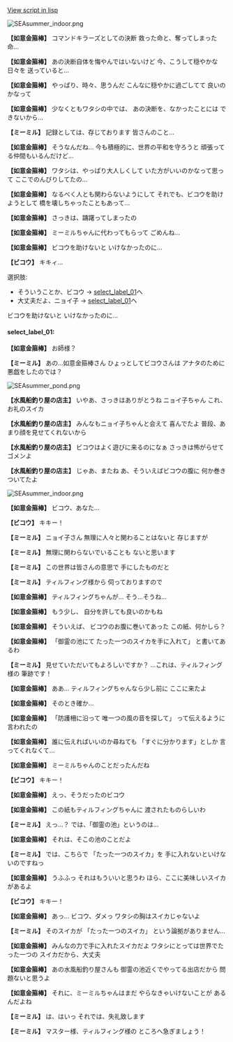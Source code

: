 [View script in lisp](../scripts/202207070.txt)

![SEAsummer_indoor.png](../images/backgrounds/SEAsummer_indoor.png)

**【如意金箍棒】**
コマンドキラーズとしての決断
救った命と、奪ってしまった命…

**【如意金箍棒】**
あの決断自体を悔やんではいないけど
今、こうして穏やかな日々を
送っていると…

**【如意金箍棒】**
やっぱり、時々、思うんだ
こんなに穏やかに過ごしてて
良いのかなって

**【如意金箍棒】**
少なくともワタシの中では、
あの決断を、なかったことには
できないから…

**【ミーミル】**
記録としては、存じております
皆さんのこと…

**【如意金箍棒】**
そうなんだね…
今も積極的に、世界の平和を守ろうと
頑張ってる仲間もいるんだけど…

**【如意金箍棒】**
ワタシは、やっぱり大人しくして
いた方がいいのかなって思って
ここでのんびりしてたの…

**【如意金箍棒】**
なるべく人とも関わらないようにして
それでも、ビコウを助けようとして
橋を壊しちゃったこともあって…

**【如意金箍棒】**
さっきは、躊躇ってしまったの

**【如意金箍棒】**
ミーミルちゃんに代わってもらって
ごめんね…

**【如意金箍棒】**
ビコウを助けないと
いけなかったのに…

**【ビコウ】**
キキィ…

選択肢:
- そういうことか、ビコウ → [select_label_01](#select_label_01)へ
- 大丈夫だよ、ニョイ子 → [select_label_01](#select_label_01)へ

ビコウを助けないと
いけなかったのに…

#### select_label_01:

**【如意金箍棒】**
お師様？

**【ミーミル】**
あの…如意金箍棒さん
ひょっとしてビコウさんは
アナタのために悪戯をしたのでは？

![SEAsummer_pond.png](../images/backgrounds/SEAsummer_pond.png)

**【水風船釣り屋の店主】**
いやあ、さっきはありがとうね
ニョイ子ちゃん
これ、お礼のスイカ

**【水風船釣り屋の店主】**
みんなもニョイ子ちゃんと会えて
喜んでたよ
普段、あまり顔を見せてくれないから

**【水風船釣り屋の店主】**
ビコウはよく遊びに来るのになぁ
さっきは怖がらせてゴメンよ

**【水風船釣り屋の店主】**
じゃあ、またね
あ、そういえばビコウの腹に
何か巻きついてたよ

![SEAsummer_indoor.png](../images/backgrounds/SEAsummer_indoor.png)

**【如意金箍棒】**
ビコウ、あなた…

**【ビコウ】**
キキー！

**【ミーミル】**
ニョイ子さん
無理に人々と関わることはないと
存じますが

**【ミーミル】**
無理に関わらないでいることも
ないと思います

**【ミーミル】**
この世界は皆さんの意思で
手にしたものだと

**【ミーミル】**
ティルフィング様から
伺っておりますので

**【如意金箍棒】**
ティルフィングちゃんが…
そう…そうね…

**【如意金箍棒】**
もう少し、
自分を許しても良いのかもね

**【如意金箍棒】**
そういえば、
ビコウのお腹に巻いてあった
この紙、何かしら？

**【如意金箍棒】**
「御霊の池にて
たった一つのスイカを手に入れて」
と書いてあるわ

**【ミーミル】**
見せていただいてもよろしいですか？
…これは、ティルフィング様の
筆跡です！

**【如意金箍棒】**
ああ…
ティルフィングちゃんなら少し前に
ここに来たよ

**【如意金箍棒】**
そのとき確か…

**【如意金箍棒】**
「防護柵に沿って
唯一つの風の音を探して」
って伝えるように言われたの

**【如意金箍棒】**
誰に伝えればいいのか尋ねても
「すぐに分かります」としか
言ってくれなくて…

**【如意金箍棒】**
ミーミルちゃんのことだったんだね

**【ビコウ】**
キキー！

**【如意金箍棒】**
えっ、そうだったのビコウ

**【如意金箍棒】**
この紙もティルフィングちゃんに
渡されたものらしいわ

**【ミーミル】**
えっ…？
では、「御霊の池」というのは…

**【如意金箍棒】**
それは、そこの池のことだよ

**【ミーミル】**
では、こちらで
「たった一つのスイカ」を
手に入れないといけないのですねっ

**【如意金箍棒】**
うふふっ
それはもういいと思うわ
ほら、ここに美味しいスイカがあるよ

**【ビコウ】**
キキー！

**【如意金箍棒】**
あっ…
ビコウ、ダメっ
ワタシの胸はスイカじゃないよ

**【ミーミル】**
そのスイカが
「たった一つのスイカ」
という論拠がありません…

**【如意金箍棒】**
みんなの力で手に入れたスイカだよ
ワタシにとっては世界でたった一つの
スイカだから、大丈夫

**【如意金箍棒】**
あの水風船釣り屋さんも
御霊の池近くでやってる出店だから
問題ないと思うよ

**【如意金箍棒】**
それに、ミーミルちゃんはまだ
やらなきゃいけないことが
あるんだよね

**【ミーミル】**
は、はいっ
それでは、失礼致します

**【ミーミル】**
マスター様、ティルフィング様の
ところへ急ぎましょう！
